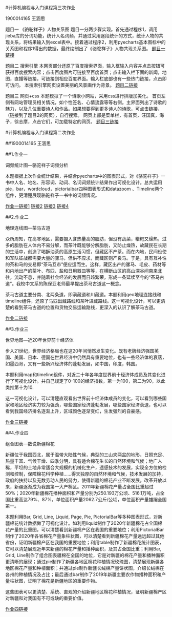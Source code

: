 #计算机编程与入门课程第三次作业

1900014165 王涵思


题目一 《骆驼祥子》人物关系图
题目一分两步骤实现。首先通过程序1，调用jieba库的分词功能，统计人名词频，并通过采用逐段统计的方式，统计人物的共现关系，将结果输入到excel表中。接着通过程序2，利用pyecharts基本图标中的关系图和程序1得出的数据，最终绘制出了《骆驼祥子》人物共现关系图。
[题目一链接](https://colt6688.github.io/关系图-骆驼祥子中的人物.html)

题目二 搜索引擎
本网页部分还原了百度搜索界面，输入框输入内容并点击按钮可获得百度搜索内容；点击百度图片可链接至百度首页；点击输入栏下面的新闻，地图，直播等链接，可链接到相应百度界面。输入栏底部也有一些热门链接，点击即可访问。
本搜索引擎网页设置美丽的风景画作为背景。
[题目二链接](https://colt6688.github.io/作业二.html)

题目三 网页+css
本题模拟了一个诗歌小网站，采用css进行排版加美化。
首页左侧有网站管理员相关情况，如个性签名、心情流露等等右侧。主界面列出了诗歌的魅力，以及几位重要诗人和作品。如果想要得到更多诗人的诗歌，可点击链接，（链接到了题目2的网页），自行搜索。
网页上部是菜单栏，有首页，汪国真，海子，徐志摩，点击它们，可加载特定的网页。
[题目三链接](https://colt6688.github.io/首页.html)




#计算机编程与入门课程第二次作业


##1900014165 王涵思


##1.作业一

词频统计图—骆驼祥子词频分析

本题根据上次作业统计结果，并结合pyecharts中的图表形式，对《骆驼祥子》一书中人名、地名、形容词、动词、名词词频统计结果作出可视化设计。总共运用pie，bar，wordcloud，pictorialbar四种图表形式和datazoom 、Timeline两个组件，更清楚展现骆驼祥子一书中的词频情况。

[作业一链接1](https://colt6688.github.io/词频统计图-饼图.html)
[链接2](https://colt6688.github.io/词频统计图-词云图.html)
[链接3](https://colt6688.github.io/词频统计图-象柱状图.html)
[链接4](https://colt6688.github.io/词频统计图-柱状图.html)

##2.作业二

地理连线图—茶马古道

众所周知，在高寒地区，需要摄入含热量高的脂肪，但没有蔬菜，糌粑又燥热，过多的脂肪在人体内不易分解，而茶叶既能够分解脂肪，又防止燥热，故藏民在长期的生活中，创造了喝酥油茶的高原生活习惯，但藏区不产茶。而在内地，民间役使和军队征战都需要大量的骡马，但供不应求，而藏区则产良马。于是，具有互补性的茶和马的交易即“茶马互市”便应运而生。这样，藏区出产的骡马、毛皮、药材等和内地出产的茶叶、布匹、盐和日用器皿等等，在横断山区的高山深谷间南来北往，流动不息，并随着社会经济的发展而日趋繁荣，形成一条延续至今的“茶马古道”。我校中文系的陈保亚老师最早提出茶马古道这一概念。

茶马古道主要分南、北两条道，即滇藏道和川藏道。本题利用geo地理连接线和timeline组件，还原了马匹出藏路线和茶叶进藏路线。这一可视化设计，可以更清楚的看到茶马古道的位置和货物交易运输路线，更深入的认识了解茶马古道。

[作业二链接](https://colt6688.github.io/第二题地理连线图.html)

##3.作业三

世界地图—近20年世界前十经济体

步入21世纪，世界经济格局也在这20年间悄然发生变化。既有老牌经济强国英国、美国、日本、德国在世界经济中仍然具有重要地位，也有一些经济体的衰落，如墨西哥，又有一些新兴经济体的蓬勃发展，如中国，印度，韩国。

本题利用map和timeline组件，对近二十年各年度世界前十经济体成员及其变化进行了可视化设计。并自己规定了0-100的经济指数，第一为100，第二为90，以此类推第十为10.

这一可视化设计，可以清楚直观看出世界前十经济体成员的变化，可以看到哪些国家和地区经济实力较为强劲，哪些国家经济蓬勃发展，哪些国家经济衰退，也可以看到我国经济排名逐渐上升，区域颜色逐渐变红，生发强烈的自豪感。

[作业三链接](https://colt6688.github.io/第三题-世界地图.html)

##4.作业四

组合图表—数说新疆棉花

新疆位于我国西北，属于温带大陆性气候，典型的三山夹两盆的地形，日照充足、热量丰富、气候干燥、四季分明，具有适合棉花生长的自然环境和气候；地广人稀，平坦的土地非常适合大规模的机械化生产，遥感技术的发展，实现全方位的检测和控制，保障棉花科学种植……得天独厚的自然环境和气候，技术发展的加持，政府的扶持以及无数劳动人民的努力，使得新疆的棉花产业不断发展。改革开放以来，新疆逐渐成为我国第一大产棉区。2011年新疆棉花产量占全国比重超过50%；2020年新疆棉花播种面积和产量分别为250.193万公顷、516.1万吨，占全国比重高达79%、87%，单位面积产量2062.7公斤/公顷，单位面积产量雄踞全国第一。

本题利用Bar, Grid, Line, Liquid, Page, Pie, PictorialBar等多种图表形式，对新疆棉花统计数据做了可视化设计。如利用liquid制作了2020年新疆棉花占全国棉花产量的比重图，可以清楚看到新疆棉产区在我国的重要地位；利用PictorialBar制作了2020年各省棉花产量象柱状图，可以清楚看到新疆棉花产量远远超过其他省份，证明新疆棉产区在我国的重要地位；利用table制作了新疆棉花统计图表，它可以清楚展现近年来新疆的棉花产量和播种面积，及其占全国比重；利用Bar, Grid, Line制作了组合图表疆棉在全国的地位，它是对新疆的棉花产量和播种面积更清晰的展现；通过pie制作了新疆各地区棉花种植情况玫瑰图，清楚展现新疆各地区棉花产量和种植面积；并通过pie制作新疆长绒棉产量饼状图，介绍长绒棉在各州的种植情况及占比；最后通过bar制作了2019年新疆主要农作物播种面积和产量柱状图，证明了棉花是新疆地区的重要作物。

这些图表可以更清楚、系统、直观的介绍新疆地区棉花种植情况，证明新疆棉产区对新疆和对我国有不可或缺的重要价值。

[作业四链接](https://colt6688.github.io/数说新疆棉花.html)



